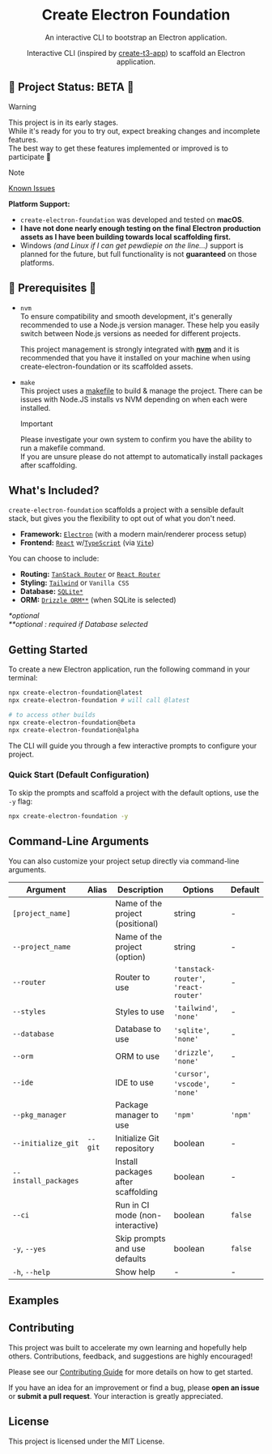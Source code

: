 <h1 align="center">Create Electron Foundation</h1>

<p align="center">
  An interactive CLI to bootstrap an Electron application.
</p>

<p align="center">
  Interactive CLI (inspired by <a href="https://github.com/t3-oss/create-t3-app">create-t3-app</a>) to scaffold an Electron application.
</p>

<!-- Optional: Add badges here later -->
<!-- <p align="center">
  <a href="..."><img alt="NPM Version" src="..."></a>
  <a href="..."><img alt="Build Status" src="..."></a>
  <a href="..."><img alt="License" src="..."></a>
</p> -->

## 🚧 Project Status: BETA 🚧

> [!WARNING]
>
> This project is in its early stages.  
> While it's ready for you to try out, expect breaking changes and incomplete features.  
> The best way to get these features implemented or improved is to participate 🙂

> [!NOTE]
>
> [Known Issues](https://github.com/MrT3313/CREATE-ELECTRON-FOUNDATION/issues?q=sort%3Aupdated-desc+is%3Aissue+is%3Aopen+%28label%3Abug+OR+type%3ABug%29)

**Platform Support:**

- `create-electron-foundation` was developed and tested on **macOS**.
- **I have not done nearly enough testing on the final Electron production assets as I have been building towards local scaffolding first.**
- Windows _(and Linux if I can get pewdiepie on the line...)_ support is planned for the future, but full functionality is not **guaranteed** on those platforms.

## 👀 Prerequisites 👀

- `nvm`  
  To ensure compatibility and smooth development, it's generally recommended to use a Node.js version manager. These help you easily switch between Node.js versions as needed for different projects.

  This project management is strongly integrated with [**nvm**](https://github.com/nvm-sh/nvm) and it is recommended that you have it installed on your machine when using create-electron-foundation or its scaffolded assets.

- `make`  
  This project uses a [makefile](https://opensource.com/article/18/8/what-how-makefile) to build & manage the project. There can be issues with Node.JS installs vs NVM depending on when each were installed.

  > [!IMPORTANT]
  >
  > Please investigate your own system to confirm you have the ability to run a makefile command.  
  > If you are unsure please do not attempt to automatically install packages after scaffolding.

## What's Included?

`create-electron-foundation` scaffolds a project with a sensible default stack, but gives you the flexibility to opt out of what you don't need.

- **Framework:** [`Electron`](https://www.electronjs.org/) (with a modern main/renderer process setup)
- **Frontend:** [`React`](https://react.dev/) w/[`TypeScript`](https://www.typescriptlang.org/) (via [`Vite`](https://vitejs.dev/))

You can choose to include:

- **Routing:** [`TanStack Router`](https://tanstack.com/router) or [`React Router`](https://reactrouter.com/)
- **Styling:** [`Tailwind`](https://tailwindcss.com/) or `Vanilla CSS`
- **Database:** [`SQLite*`](https://www.sqlite.org/index.html)
- **ORM:** [`Drizzle ORM**`](https://orm.drizzle.team/) (when SQLite is selected)

_\*optional_  
_\*\*optional : required if Database selected_

## Getting Started

To create a new Electron application, run the following command in your terminal:

```bash
npx create-electron-foundation@latest
npx create-electron-foundation # will call @latest

# to access other builds
npx create-electron-foundation@beta
npx create-electron-foundation@alpha
```

The CLI will guide you through a few interactive prompts to configure your project.

### Quick Start (Default Configuration)

To skip the prompts and scaffold a project with the default options, use the `-y` flag:

```bash
npx create-electron-foundation -y
```

## Command-Line Arguments

You can also customize your project setup directly via command-line arguments.

| Argument             | Alias   | Description                        | Options                               | Default |
| -------------------- | ------- | ---------------------------------- | ------------------------------------- | ------- |
| `[project_name]`     |         | Name of the project (positional)   | string                                | -       |
| `--project_name`     |         | Name of the project (option)       | string                                | -       |
| `--router`           |         | Router to use                      | `'tanstack-router'`, `'react-router'` | -       |
| `--styles`           |         | Styles to use                      | `'tailwind'`, `'none'`                | -       |
| `--database`         |         | Database to use                    | `'sqlite'`, `'none'`                  | -       |
| `--orm`              |         | ORM to use                         | `'drizzle'`, `'none'`                 | -       |
| `--ide`              |         | IDE to use                         | `'cursor'`, `'vscode'`, `'none'`      | -       |
| `--pkg_manager`      |         | Package manager to use             | `'npm'`                               | `'npm'` |
| `--initialize_git`   | `--git` | Initialize Git repository          | boolean                               | -       |
| `--install_packages` |         | Install packages after scaffolding | boolean                               | -       |
| `--ci`               |         | Run in CI mode (non-interactive)   | boolean                               | `false` |
| `-y`, `--yes`        |         | Skip prompts and use defaults      | boolean                               | `false` |
| `-h`, `--help`       |         | Show help                          | -                                     | -       |

## Examples

## Contributing

This project was built to accelerate my own learning and hopefully help others. Contributions, feedback, and suggestions are highly encouraged!

Please see our [Contributing Guide](CONTRIBUTING.md) for more details on how to get started.

If you have an idea for an improvement or find a bug, please **open an issue** or **submit a pull request**. Your interaction is greatly appreciated.

## License

This project is licensed under the MIT License.
